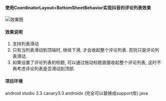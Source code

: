 #### 使用CoordinatorLayout+BottomSheetBehavior实现抖音的评论列表效果

![效果图](https://github.com/shaopx/BottomSheetBehaviorExample/blob/master/bottomsheet.gif)

#### 效果说明
1. 支持列表滑动  
2. 只有当列表滑动到顶端时, 继续下滑, 才会收起整个评论列表. 否则只是评论列表滑动.  
3. 如果设置了评论列表的标题, 可以通过拖动标题直接收起整个评论列表, 这时不再考虑评论列表是否滑动到顶部.  

#### 项目环境
android studio 3.3 canary3.3 
androidx (完全可以替换成support库)
java 
